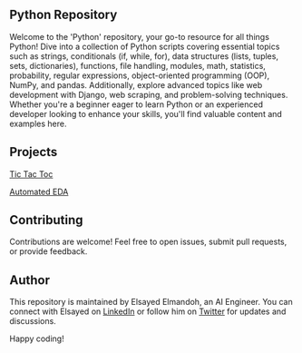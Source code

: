 ## Python Repository

Welcome to the 'Python' repository, your go-to resource for all things Python! Dive into a collection of Python scripts covering essential topics such as strings, conditionals (if, while, for), data structures (lists, tuples, sets, dictionaries), functions, file handling, modules, math, statistics, probability, regular expressions, object-oriented programming (OOP), NumPy, and pandas. Additionally, explore advanced topics like web development with Django, web scraping, and problem-solving techniques. Whether you're a beginner eager to learn Python or an experienced developer looking to enhance your skills, you'll find valuable content and examples here.

## Projects

[Tic Tac Toc](https://github.com/elsayedelmandoh/tic_tac_toc)

[Automated EDA](https://github.com/elsayedelmandoh/automated_eda)

## Contributing

Contributions are welcome! Feel free to open issues, submit pull requests, or provide feedback.

## Author

This repository is maintained by Elsayed Elmandoh, an AI Engineer. You can connect with Elsayed on [LinkedIn](https://www.linkedin.com/in/elsayed-elmandoh-77544428a/) or follow him on [Twitter](https://twitter.com/elsayedelmandoo) for updates and discussions.

Happy coding!
